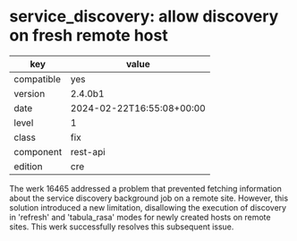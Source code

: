 [//]: # (werk v2)
# service_discovery: allow discovery on fresh remote host

key        | value
---------- | ---
compatible | yes
version    | 2.4.0b1
date       | 2024-02-22T16:55:08+00:00
level      | 1
class      | fix
component  | rest-api
edition    | cre

The werk 16465 addressed a problem that prevented fetching
information about the service discovery background job on a
remote site. However, this solution introduced a new limitation,
disallowing the execution of discovery in 'refresh' and
'tabula_rasa' modes for newly created hosts on remote sites.
This werk successfully resolves this subsequent issue.